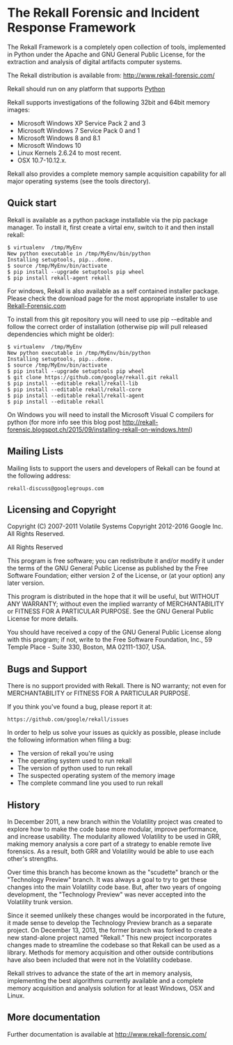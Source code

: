 # The Rekall Forensic and Incident Response Framework

The Rekall Framework is a completely open collection of tools,
implemented in Python under the Apache and GNU General Public License,
for the extraction and analysis of digital artifacts computer systems.

The Rekall distribution is available from:
<http://www.rekall-forensic.com/>

Rekall should run on any platform that supports
[Python](http://www.python.org)

Rekall supports investigations of the following 32bit and 64bit memory
images:

- Microsoft Windows XP Service Pack 2 and 3
- Microsoft Windows 7 Service Pack 0 and 1
- Microsoft Windows 8 and 8.1
- Microsoft Windows 10
- Linux Kernels 2.6.24 to most recent.
- OSX 10.7-10.12.x.

Rekall also provides a complete memory sample acquisition capability for all
major operating systems (see the tools directory).

## Quick start

Rekall is available as a python package installable via the pip
package manager. To install it, first create a virtal env, switch to
it and then install rekall:

```
$ virtualenv  /tmp/MyEnv
New python executable in /tmp/MyEnv/bin/python
Installing setuptools, pip...done.
$ source /tmp/MyEnv/bin/activate
$ pip install --upgrade setuptools pip wheel
$ pip install rekall-agent rekall
```

For windows, Rekall is also available as a self contained installer
package. Please check the download page for the most appropriate installer to
use [Rekall-Forensic.com](http://www.rekall-forensic.com/)

To install from this git repository you will need to use pip
--editable and follow the correct order of installation (otherwise pip
will pull released dependencies which might be older):

```
$ virtualenv  /tmp/MyEnv
New python executable in /tmp/MyEnv/bin/python
Installing setuptools, pip...done.
$ source /tmp/MyEnv/bin/activate
$ pip install --upgrade setuptools pip wheel
$ git clone https://github.com/google/rekall.git rekall
$ pip install --editable rekall/rekall-lib
$ pip install --editable rekall/rekall-core
$ pip install --editable rekall/rekall-agent
$ pip install --editable rekall
```

On Windows you will need to install the Microsoft Visual C compilers
for python (for more info see this blog post
http://rekall-forensic.blogspot.ch/2015/09/installing-rekall-on-windows.html)

## Mailing Lists

Mailing lists to support the users and developers of Rekall
can be found at the following address:

    rekall-discuss@googlegroups.com

## Licensing and Copyright

Copyright (C) 2007-2011 Volatile Systems
Copyright 2012-2016 Google Inc. All Rights Reserved.

All Rights Reserved

This program is free software; you can redistribute it and/or
modify it under the terms of the GNU General Public License
as published by the Free Software Foundation; either version 2
of the License, or (at your option) any later version.

This program is distributed in the hope that it will be useful,
but WITHOUT ANY WARRANTY; without even the implied warranty of
MERCHANTABILITY or FITNESS FOR A PARTICULAR PURPOSE.  See the
GNU General Public License for more details.

You should have received a copy of the GNU General Public License
along with this program; if not, write to the Free Software
Foundation, Inc., 59 Temple Place - Suite 330, Boston, MA
02111-1307, USA.


## Bugs and Support

There is no support provided with Rekall. There is NO
warranty; not even for MERCHANTABILITY or FITNESS FOR A PARTICULAR
PURPOSE.

If you think you've found a bug, please report it at:

    https://github.com/google/rekall/issues

In order to help us solve your issues as quickly as possible,
please include the following information when filing a bug:

* The version of rekall you're using
* The operating system used to run rekall
* The version of python used to run rekall
* The suspected operating system of the memory image
* The complete command line you used to run rekall

## History

In December 2011, a new branch within the Volatility project was created to
explore how to make the code base more modular, improve performance, and
increase usability. The modularity allowed Volatility to be used in GRR, making
memory analysis a core part of a strategy to enable remote live forensics.  As a
result, both GRR and Volatility would be able to use each other's strengths.

Over time this branch has become known as the "scudette" branch or the
"Technology Preview" branch.  It was always a goal to try to get these changes
into the main Volatility code base.  But, after two years of ongoing
development, the "Technology Preview" was never accepted into the Volatility
trunk version.

Since it seemed unlikely these changes would be incorporated in the future, it
made sense to develop the Technology Preview branch as a separate project. On
December 13, 2013, the former branch was forked to create a new stand-alone
project named "Rekall.” This new project incorporates changes made to streamline
the codebase so that Rekall can be used as a library. Methods for memory
acquisition and other outside contributions have also been included that were
not in the Volatility codebase.

Rekall strives to advance the state of the art in memory analysis, implementing
the best algorithms currently available and a complete memory acquisition and
analysis solution for at least Windows, OSX and Linux.


## More documentation

Further documentation is available at
http://www.rekall-forensic.com/
